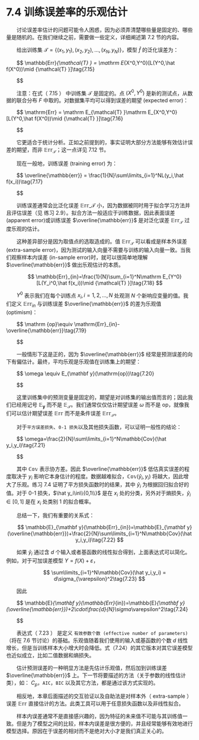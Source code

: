 # 7.4 训练误差率的乐观估计
<style>p{text-indent:2em;2}</style>

讨论误差率估计的问题可能令人困惑，因为必须弄清楚哪些量是固定的、哪些量是随机的。在我们继续之前，需要做一些定义，详细阐述第 7.2 节的内容。

给出训练集 $\mathcal{T} =\{(x_1,y_1),(x_2,y_2),\ldots,(x_N,y_N)\}$，模型 $\hat f$ 的泛化误差为：


$$
\mathbb{Err}_{\mathcal{T} } = \mathrm E_{X^0,Y^0}[L(Y^0,\hat f(X^0))\mid {\mathcal{T} }]\tag{7.15} 

$$

注意：在式（ 7.15 ） 中训练集 $\mathcal{T}$ 是固定的。点 $(X^0,Y^0)$ 是新的测试点，从数据的联合分布 $F$ 中取的。对数据集平均可以得到误差的期望 (expected error)：


$$
\mathrm{Err} = \mathrm E_{\mathcal{T} }\mathrm E_{X^0,Y^0}[L(Y^0,\hat f(X^0))\mid {\mathcal{T} }]\tag{7.16} 

$$

它更适合于统计分析。正如之前提到的，事实证明大部分方法能够有效估计误差的期望，而非 $\mathbb{Err}_{\mathcal{T} }$；这一点详见 7.12 节。

现在一般地，训练误差 (training error) 为：


$$
\overline{\mathbb{err}} = \frac{1}{N}\sum\limits_{i=1}^NL(y_i,\hat f(x_i))\tag{7.17} 

$$

训练误差通常会比泛化误差 $\mathbb{Err}\_{\mathcal{T} }$ 小，因为数据被同时用于拟合学习方法并且评估误差（见 练习 2.9）。拟合方法一般适应于训练数据，因此表面误差 (apparent error)或训练误差 $\overline{\mathbb{err}}$ 是对泛化误差 $\mathbb{Err}_{\mathcal{T}}$ 过度乐观的估计。

这种差异部分是因为取值点的选取造成的。值 $\mathbb{Err}_{\mathcal{T} }$ 可以看成是样本外误差 (extra-sample error)，因为测试的输入向量不需要与训练的输入向量一致。当我们观察样本内误差 (in-sample error)时，就可以很简单地理解 $\overline{\mathbb{err}}$ 做出乐观估计的本质。


$$
\mathbb{Err}_{in}=\frac{1}{N}\sum_{i=1}^N\mathrm E_{Y^0}[L(Y_i^0,\hat f(x_i))\mid {\mathcal{T} }]\tag{7.18}
$$

$Y^0$ 表示我们在每个训练点 $x_i,i=1,2,\ldots,N$ 处观测 $N$ 个新响应变量的值。我们定义 $\mathbb{Err}_{in}$ 与训练误差 $\overline{\mathbb{err}}$ 的差为乐观值 (optimism)：


$$
\mathrm {op}\equiv \mathrm{Err}_{in}-\overline{\mathbb{err}}\tag{7.19} 

$$

一般情形下这是正的，因为 $\overline{\mathbb{err}}$ 经常是预测误差的向下有偏估计。最终，平均乐观是乐观值在训练集上的期望：


$$
\omega \equiv E_{\mathbf y}(\mathrm{op})\tag{7.20} 

$$

这里训练集中的预测变量是固定的，期望是对训练集的输出值而言的；因此我们已经用记号 $\mathbb{E}_{\mathbf{y}}$ 而不是 $\mathbb{E}_{\mathcal{T} }$。我们通常仅仅估计期望误差 $\omega$ 而不是 op，就像我们可以估计期望误差 $\mathbb{Err}$ 而不是条件误差 $\mathbb{Err}_{\mathcal{T} }$。

对于`平方误差损失`、`0-1 损失`以及其他损失函数，可以证明一般性的结论：


$$
\omega=\frac{2}{N}\sum\limits_{i=1}^N\mathbb{Cov}(\hat y_i,y_i)\tag{7.21} 

$$

其中 $\mathbb{Cov}$ 表示协方差。因此 $\overline{\mathbb{err}}$ 低估真实误差的程度取决于 $y_i$ 影响它本身估计的程度。数据越难拟合，$\mathbb{Cov}(\hat y_i,y_i)$ 将越大，因此增大了乐观。练习 7.4 证明了平方损失函数时的结果，其中 $\hat y_i$ 为根据回归拟合好的值。对于 0-1 损失，$\hat y_i\in\\{0,1\\}$ 是在 $x_i$ 处的分类，另外对于熵损失，$\hat y_i\in[0,1]$ 是在 $x_i$ 处类别 1 的拟合概率。

总结一下，我们有重要的关系式：


$$
\mathbb{E}_{\mathbf y}(\mathbb{Err}_{in})=\mathbb{E}_{\mathbf y}(\overline{\mathbb{err}})+\frac{2}{N}\sum\limits_{i=1}^N\mathbb{Cov}(\hat y_i,y_i)\tag{7.22}
$$

如果 $\hat y_i$ 通过含 $d$ 个输入或者基函数的线性拟合得到，上面表达式可以简化。例如，对于可加误差模型 $Y=f(X)+\varepsilon$，


$$
\sum\limits_{i=1}^N\mathbb{Cov}(\hat y_i,y_i) = d\sigma_{\varepsilon}^2\tag{7.23}
$$

因此


$$
\mathbb{E}_{\mathbf y}(\mathbb{Err}_{in})=\mathbb{E}_{\mathbf y}(\overline{\mathbb{err}})+2\cdot\frac{d}{N}\sigma_\varepsilon^2\tag{7.24} 

$$

 
表达式（ 7.23 ） 是定义 `有效参数个数 (effective number of parameters)` （将在 7.6 节讨论）的基础。乐观值随着我们使用的输入或基函数的个数 $d$ 线性增长，但是当训练样本大小增大时会降低。式（7.24）的其它版本对其它误差模型也近似成立，比如二值数据和熵损失。

估计预测误差的一种明显方法是先估计乐观值，然后加到训练误差 $\overline{\mathbb{err}}$ 上。下一节将要描述的方法（关于参数的线性估计类），如： $C_p$，`AIC`，`BIC` 以及其它方法，都是通过该方式实现的。

相反地，本章后面描述的交互验证以及自助法是对样本外（ extra-sample ）误差 $\mathbb{Err}$ 直接估计的方法。此类工具可以用于任意损失函数以及非线性拟合。

样本内误差通常不是直接感兴趣的，因为特征的未来值不可能与其训练值一致。但是为了模型之间的比较，样本内误差是很方便的，并且经常能够有效地进行模型选择。原因在于误差的相对而不是绝对大小才是我们真正关心的。
